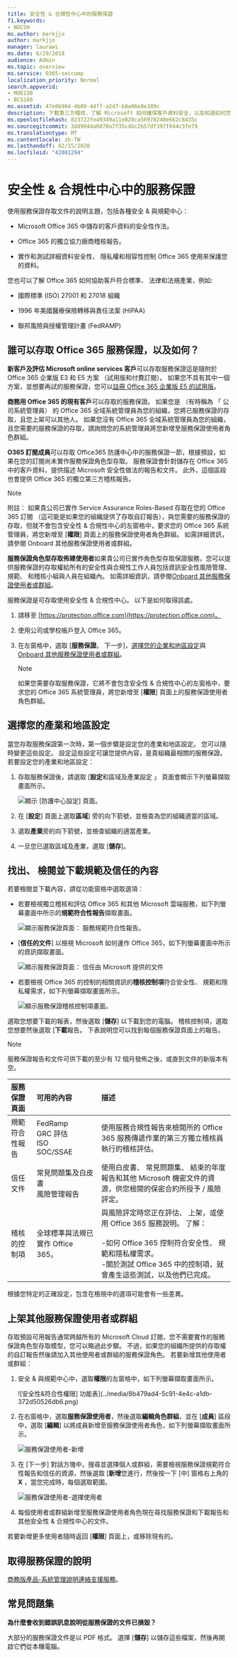 ```yaml
---
title: 安全性 & 合規性中心中的服務保證
f1.keywords:
- NOCSH
ms.author: markjjo
author: markjjo
manager: laurawi
ms.date: 6/29/2018
audience: Admin
ms.topic: overview
ms.service: O365-seccomp
localization_priority: Normal
search.appverid:
- MOE150
- BCS160
ms.assetid: 47e8b964-4b09-44f7-a2d7-b8a06e8e389c
description: 下載第三方稽核，了解 Microsoft 如何確保客戶資料安全，以及知道如何您可以遵循 ISO、 HIPAA、 FINRA，以及 FedRAMP 當您使用 Office 365。
ms.openlocfilehash: 823722fe49349a11e828ca56978240e662c8435c
ms.sourcegitcommit: 3dd9944a6070a7f35c4bc2b57df397f844c3fe79
ms.translationtype: MT
ms.contentlocale: zh-TW
ms.lasthandoff: 02/15/2020
ms.locfileid: "42081294"
---
```

# <a name="service-assurance-in-the-security--compliance-center"></a>安全性 & 合規性中心中的服務保證

使用服務保證存取文件的說明主題，包括各種安全 & 與規範中心： 
  
- Microsoft Office 365 中儲存的客戶資料的安全性作法。 
    
- Office 365 的獨立協力廠商稽核報告。 
    
- 實作和測試詳細資料安全性、 隱私權和相容性控制 Office 365 使用來保護您的資料。 
    
您也可以了解 Office 365 如何協助客戶符合標準、 法律和法規產業，例如:
  
-  國際標準 (ISO) 27001 和 27018 組織 
    
- 1996 年美國醫療保險轉移與責任法案 (HIPAA)
    
- 聯邦風險與授權管理計畫 (FedRAMP)
    
## <a name="who-can-access-office-365-service-assurance-and-how"></a>誰可以存取 Office 365 服務保證，以及如何？

 **新客戶及評估 Microsoft online services 客戶**可以存取服務保證這是隨附於 Office 365 企業版 E3 和 E5 方案 （試用版和付費訂閱）。 如果您不具有其中一個方案，並想要再試的服務保證，您可以[註冊 Office 365 企業版 E5 的試用版](https://go.microsoft.com/fwlink/p/?LinkID=698279)。 
  
 **商務用 Office 365 的現有客戶**可以存取的服務保證。 如果您是 （有時稱為 「 公司系統管理員） 的 Office 365 全域系統管理員為您的組織，您將已服務保證的存取，且您上架可以其他人。 如果您沒有 Office 365 全域系統管理員為您的組織，且您需要的服務保證的存取，請詢問您的系統管理員將您新增至服務保證使用者角色群組。 
  
 **O365 訂閱成員**可以存取 Office365 防護中心中的服務保證一節，根據預設，如果在您的訂閱尚未實作服務保證角色型存取。 服務保證會針對儲存在 Office 365 中的客戶資料，提供描述 Microsoft 安全性做法的報告和文件。 此外，這個區段也會提供 Office 365 的獨立第三方稽核報告。 
  
> [!NOTE]
> 附註： 如果貴公司已實作 Service Assurance Roles-Based 存取在您的 Office 365 訂閱 （這可能是如果您的組織提供了存取自訂報告），與您需要的服務保證的存取，但就不會包含安全性 & 合規性中心的左窗格中，要求您的 Office 365 系統管理員，將您新增至 [**權限**] 頁面上的服務保證使用者角色群組。 如需詳細資訊，請參閱 Onboard 其他服務保證使用者或群組。 
  
 **服務保證角色型存取佈建使用者**如果貴公司已實作角色型存取保證服務，您可以提供服務保證的存取權給所有的安全性與合規性工作人員包括資訊安全性風險管理、 規範、 和稽核小組與人員在組織內。 如需詳細資訊，請參閱[Onboard 其他服務保證使用者或群組](service-assurance.md#addother)。
  
服務保證是可存取使用安全性 & 合規性中心。 以下是如何取得該處。
  
1. 請移至 [https://protection.office.com](https://protection.office.com)。
    
2. 使用公司或學校帳戶登入 Office 365。 
    
3. 在左窗格中，選取 [**服務保證**。 下一步]，[選擇您的企業和地區設定](service-assurance.md#Chooseyourindustryregional)與[Onboard 其他服務保證使用者或群組](service-assurance.md#addother)。
    
    > [!NOTE]
    > 如果您需要存取服務保證，它將不會包含安全性 & 合規性中心的左窗格中，要求您的 Office 365 系統管理員，將您新增至 [**權限**] 頁面上的服務保證使用者角色群組。 
  
## <a name="choose-your-industry-and-regional-settings"></a>選擇您的產業和地區設定
<a name="Chooseyourindustryregional"> </a>

當您存取服務保證第一次時，第一個步驟是設定您的產業和地區設定。 您可以隨時變更這些設定。 設定這些設定可讓您提供內容，是貴組織最相關的服務保證。 若要設定您的產業和地區設定：
  
1. 存取服務保證後，請選取 [**設定**和區域及產業設定 」 頁面會顯示下列螢幕擷取畫面所示。 
    
    ![顯示 [防護中心設定] 頁面。](../media/101716e8-9c0a-4839-a2c0-f6aacf64eb9d.png)
  
2. 在 [**設定**] 頁面上選取**區域**] 旁的向下箭號，並檢查為您的組織適當的區域。 
    
3. 選取**產業**旁的向下箭號，並檢查組織的適當產業。 
    
4. 一旦您已選取區域及產業，選取 [**儲存**]。
    
## <a name="find-review-and-download-compliance-and-trust-content"></a>找出、 檢閱並下載規範及信任的內容
<a name="Chooseyourindustryregional"> </a>

若要檢閱並下載內容，請從功能窗格中選取選項：
  
- 若要檢視獨立稽核和評估 Office 365 和其他 Microsoft 雲端服務，如下列螢幕畫面中所示的**規範符合性報告**擷取畫面。 
    
    ![顯示服務保證頁面： 服務規範符合性報告。](../media/149f2181-a558-4963-85e5-8d5ebc7cdac8.png)
  
- [**信任的文件**] 以檢視 Microsoft 如何運作 Office 365，如下列螢幕畫面中所示的資訊擷取畫面。 
    
    ![顯示服務保證頁面： 信任由 Microsoft 提供的文件](../media/5dd4e89a-25a2-45e7-8d6c-a5c5b9237327.png)
  
- 若要檢視 Office 365 的控制的相關資訊的**稽核控制項**符合安全性、 規範和隱私權需求，如下列螢幕擷取畫面所示。 
    
    ![顯示服務保證稽核控制項畫面。](../media/4baf252b-603d-45e0-af12-32616154df65.png)
  
選取您想要下載的報表，然後選取 [**儲存**] 以下載到您的電腦。 稽核控制項，選取您想要然後選取 [**下載**報告。 下表說明您可以找到每個服務保證頁面上的報告。 
  
> [!NOTE]
> 服務保證報告和文件可供下載的至少有 12 個月發佈之後，或直到文件的新版本有空。 
  
|**服務保證頁面**|**可用的內容**|**描述**|
|:-----|:-----|:-----|
|規範符合性報告  <br/> | FedRamp  <br/>  GRC 評估  <br/>  ISO  <br/>  SOC/SSAE  <br/> |使用服務合規性報告來檢閱所的 Office 365 服務傳遞作業的第三方獨立稽核員執行的稽核評估。  <br/> |
|信任文件  <br/> | 常見問題集及白皮書  <br/>  風險管理報告  <br/> |使用白皮書、 常見問題集、 結束的年度報告和其他 Microsoft 機密文件的資源，供您檢閱的保密合約所授予 / 風險評定。  <br/> |
|稽核的控制項  <br/> |全球標準與法規已實作 Office 365。  <br/> | 與風險評定時您正在評估、 上架，或使用 Office 365 服務說明。 了解：  <br/> <br/>-如何 Office 365 控制符合安全性、 規範和隱私權需求。  <br/>-關於測試 Office 365 中的控制項，就會產生這些測試，以及他們已完成。  <br/> |
   
根據您特定的正確設定，包含在檢視中的選項可能會有一些差異。
  
## <a name="onboard-other-service-assurance-users-or-groups"></a>上架其他服務保證使用者或群組
<a name="addother"> </a>

存取預設可用報告通常跨越所有的 Microsoft Cloud 訂閱，您不需要實作的服務保證角色型存取模型，您可以略過此步驟。 不過，如果您的組織所提供的存取權的自訂報告然後請加入其他使用者或群組的服務保證角色。 若要新增其他使用者或群組：
  
1. 安全 & 與規範中心中，選取**權限**的左窗格中，如下列螢幕擷取畫面所示。 
    
    ![安全性&amp;符合性權限] 功能表](../media/8b479ad4-5c91-4e4c-a1db-372d50526db6.png)
  
2. 在右窗格中，選取**服務保證使用者**，然後選取**編輯角色群組**，並在 [**成員**] 區段中，選取 [**編輯**] 以將成員新增至服務保證使用者角色，如下列螢幕擷取畫面所示。 
    
    ![服務保證使用者-新增](../media/c8b1978e-9b6e-4200-860a-a1704f8e2355.png)
  
3. 在 [下一步] 對話方塊中，搜尋並選擇個人或群組，需要檢視服務保證規範符合性報告和信任的資源，然後選取 [**新增**您進行，然後按一下 [中] 窗格右上角的**X** ，當您完成時，每個選取範圍。 
    
    ![服務保證使用者-選擇使用者](../media/33f13ef6-1e10-4d49-af06-8e1ad5ffbfba.png)
  
4. 每個使用者或群組新增至服務保證使用者角色現在尋找服務保證和下載報告和其他安全性 & 合規性中心的文件。
    
若要新增更多使用者隨時返回 [**權限**] 頁面上，或移除現有的。 
  
## <a name="get-help-with-service-assurance"></a>取得服務保證的說明
<a name="addother"> </a>

[商務版產品-系統管理說明連絡支援服務](https://support.office.com/article/32a17ca7-6fa0-4870-8a8d-e25ba4ccfd4b)。
  
## <a name="frequently-asked-questions"></a>常見問題集
<a name="addother"> </a>

 **為什麼會收到錯誤訊息說明從服務保證的文件已損毀？**
  
大部分的服務保證文件是以 PDF 格式。 選擇 [**儲存**] 以儲存這些檔案，然後再開啟它們從本機電腦。 
